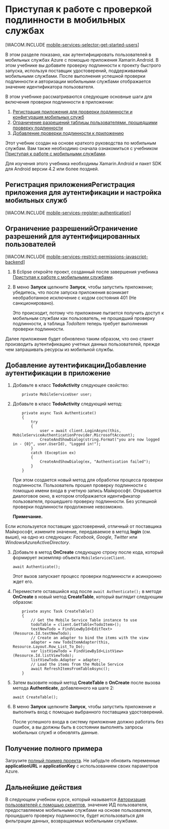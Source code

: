 <properties linkid="develop-mobile-tutorials-get-started-with-users-xamarin-android" urlDisplayName="Get Started with Authentication (Xamarin.Android)" pageTitle="Get started with authentication (Xamarin.Android) - Mobile Services" metaKeywords="Azure registering application, Azure authentication, application authenticate, authenticate mobile services, Mobile Services Xamarin.Android" description="Learn how to use authentication in your Azure Mobile Services app for Xamarin.Android." metaCanonical="" disqusComments="1" umbracoNaviHide="1" title="Get started with authentication in Mobile Services" services="mobile-services" documentationCenter="Mobile" manager="dwrede" authors="donnam"/>

<tags ms.service="mobile-services" ms.workload="mobile" ms.tgt_pltfrm="mobile-xamarin-android" ms.devlang="dotnet" ms.topic="article" ms.date="09/23/2014" ms.author="donnam" />

# Приступая к работе с проверкой подлинности в мобильных службах

[WACOM.INCLUDE [mobile-services-selector-get-started-users](../includes/mobile-services-selector-get-started-users.md)]

В этом разделе показано, как аутентифицировать пользователей в мобильных службах Azure с помощью приложения Xamarin.Android. В этом учебнике вы добавите проверку подлинности к проекту быстрого запуска, используя поставщик удостоверений, поддерживаемый мобильными службами. После выполнения успешной проверки подлинности и авторизации мобильными службами отображается значение идентификатора пользователя.

В этом учебнике рассматриваются следующие основные шаги для включения проверки подлинности в приложении:

1.  [Регистрация приложения для проверки подлинности и конфигурация мобильных служб][Регистрация приложения для проверки подлинности и конфигурация мобильных служб]
2.  [Ограничение разрешений таблицы пользователями, прошедшими проверку подлинности][Ограничение разрешений таблицы пользователями, прошедшими проверку подлинности]
3.  [Добавление проверки подлинности к приложению][Добавление проверки подлинности к приложению]

Этот учебник создан на основе краткого руководства по мобильным службам. Вам также необходимо сначала ознакомиться с учебником [Приступая к работе с мобильными службами][Приступая к работе с мобильными службами].

Для изучения этого учебника необходимы Xamarin.Android и пакет SDK для Android версии 4.2 или более поздней.

## <a name="register"></a><span class="short-header">Регистрация приложения</span>Регистрация приложения для аутентификации и настройка мобильных служб

[WACOM.INCLUDE [mobile-services-register-authentication](../includes/mobile-services-register-authentication.md)]

## <a name="permissions"></a><span class="short-header">Ограничение разрешений</span>Ограничение разрешений для аутентифицированных пользователей

[WACOM.INCLUDE [mobile-services-restrict-permissions-javascript-backend](../includes/mobile-services-restrict-permissions-javascript-backend.md)]

1.  В Eclipse откройте проект, созданный после завершения учебника [Приступая к работе с мобильными службами][Приступая к работе с мобильными службами].

2.  В меню **Запуск** щелкните **Запуск**, чтобы запустить приложение; убедитесь, что после запуска приложения возникает необработанное исключение с кодом состояния 401 (Не санкционировано).

    Это происходит, потому что приложение пытается получить доступ к мобильным службам как пользователь, не прошедший проверку подлинности, а таблица *TodoItem* теперь требует выполнения проверки подлинности.

Далее приложение будет обновлено таким образом, что оно станет производить аутентификацию учетных данных пользователей, прежде чем запрашивать ресурсы из мобильной службы.

## <a name="add-authentication"></a><span class="short-header">Добавление аутентификации</span>Добавление аутентификации в приложение

1.  Добавьте в класс **TodoActivity** следующее свойство:

            private MobileServiceUser user;

2.  Добавьте в класс **TodoActivity** следующий метод:

            private async Task Authenticate()
            {
                try
                {
                    user = await client.LoginAsync(this, MobileServiceAuthenticationProvider.MicrosoftAccount);
                    CreateAndShowDialog(string.Format("you are now logged in - {0}", user.UserId), "Logged in!");
                }
                catch (Exception ex)
                {
                    CreateAndShowDialog(ex, "Authentication failed");
                }
            }

    При этом создается новый метод для обработки процесса проверки подлинности. Пользователь прошел проверку подлинности с помощью имени входа в учетную запись Майкрософт. Открывается диалоговое окно, в котором отображается идентификатор пользователя, прошедшего проверку подлинности. Без успешной проверки подлинности продолжение невозможно.

    <div class="dev-callout"><b>Примечание.</b>
<p>Если используется поставщик удостоверений, отличный от поставщика Майкрософт, измените значение, передаваемое в метод <strong>login</strong> (см. выше), на одно из следующих: <i>Facebook</i>, <i>Google</i>, <i>Twitter</i> или <i>WindowsAzureActiveDirectory</i>.</p>
</div>

3.  Добавьте в метод **OnCreate** следующую строку после кода, который формирует экземпляр объекта `MobileServiceClient`.

        await Authenticate();

    Этот вызов запускает процесс проверки подлинности и асинхронно ждет его.

4.  Переместите оставшийся код после `await Authenticate();` в методе **OnCreate** в новый метод **CreateTable**, который выглядит следующим образом:

            private async Task CreateTable()
            {
                // Get the Mobile Service Table instance to use
                todoTable = client.GetTable<TodoItem>();
                textNewTodo = FindViewById<EditText>(Resource.Id.textNewTodo);
                // Create an adapter to bind the items with the view
                adapter = new TodoItemAdapter(this, Resource.Layout.Row_List_To_Do);
                var listViewTodo = FindViewById<ListView>(Resource.Id.listViewTodo);
                listViewTodo.Adapter = adapter;
                // Load the items from the Mobile Service
                await RefreshItemsFromTableAsync();
            }

5.  Затем вызовите новый метод **CreateTable** в **OnCreate** после вызова метода **Authenticate**, добавленного на шаге 2:

        await CreateTable();

6.  В меню **Запуск** щелкните **Запуск**, чтобы запустить приложение и выполнить вход с помощью выбранного поставщика удостоверений.

    После успешного входа в систему приложение должно работать без ошибок, а вы должны быть в состоянии выполнять запросы мобильных служб и обновлять данные.

## Получение полного примера

Загрузите [полный пример проекта][полный пример проекта]. Не забудьте обновить переменные **applicationURL** и **applicationKey** с использованием своих параметров Azure.

## <a name="next-steps"></a>Дальнейшие действия

В следующем учебном курсе, который называется [Авторизация пользователей с помощью скриптов][Авторизация пользователей с помощью скриптов], значение ИД пользователя, предоставляемое мобильными службами на основе пользователя, прошедшего проверку подлинности, будет использоваться для фильтрации данных, возвращаемых мобильными службами.

 
 


  [Регистрация приложения для проверки подлинности и конфигурация мобильных служб]: #register
  [Ограничение разрешений таблицы пользователями, прошедшими проверку подлинности]: #permissions
  [Добавление проверки подлинности к приложению]: #add-authentication
  [Приступая к работе с мобильными службами]: /ru-ru/develop/mobile/tutorials/get-started-xamarin-android
  [полный пример проекта]: http://go.microsoft.com/fwlink/p/?LinkId=331328
  [Авторизация пользователей с помощью скриптов]: /ru-ru/develop/mobile/tutorials/authorize-users-in-scripts-xamarin-android
